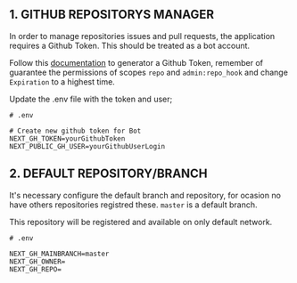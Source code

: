 ## 1. GITHUB REPOSITORYS MANAGER

In order to manage repositories issues and pull requests, the application requires a Github Token. This should be treated as a bot account.

Follow this [documentation](https://docs.github.com/en/authentication/keeping-your-account-and-data-secure/creating-a-personal-access-token) to generator a Github Token, remember of guarantee the permissions of scopes `repo` and `admin:repo_hook` and change `Expiration` to a highest time.

Update the .env file with the token and user;

```text
# .env

# Create new github token for Bot
NEXT_GH_TOKEN=yourGithubToken
NEXT_PUBLIC_GH_USER=yourGithubUserLogin
```

## 2. DEFAULT REPOSITORY/BRANCH

It's necessary configure the default branch and repository, for ocasion no have others repositories registred these. `master` is a default branch.

This repository will be registered and available on only default network.

```text
# .env

NEXT_GH_MAINBRANCH=master
NEXT_GH_OWNER=
NEXT_GH_REPO=
```
